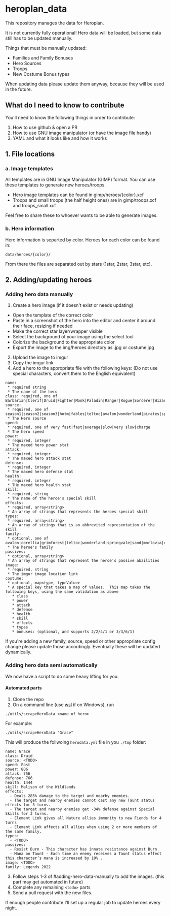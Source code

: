 # heroplan_data

This repository manages the data for Heroplan.

It is not currently fully operational!  Hero data will be loaded, but some data still has to be updated manually.

Things that must be manually updated:

* Families and Family Bonuses
* Hero Sources
* Troops
* New Costume Bonus types

When updating data please update them anyway, because they will be used in the future.

## What do I need to know to contribute

You'll need to know the following things in order to contribute:

1. How to use github & open a PR
2. How to use GNU image manipulator (or have the image file handy)
3. YAML and what it looks like and how it works


## 1. File locations

### a. Image templates

All templates are in GNU Image Manipulator (GIMP) format. You can use these templates to generate new heroes/troops.

* Hero image templates can be found in gimp/heroes/{color}.xcf
* Troops and small troops (the half height ones) are in gimp/troops.xcf and troops_small.xcf

Feel free to share these to whoever wants to be able to generate images.

### b. Hero information

Hero information is separted by color.  Heroes for each color can be found in:

``data/heroes/{color}/``

From there the files are separated out by stars (1star, 2star, 3star, etc).

## 2. Adding/updating heroes

### Adding hero data manually

1. Create a hero image (if it doesn't exist or needs updating)
* Open the template of the correct color
* Paste in a screenshot of the hero into the editor and center it around their face, resizing if needed 
* Make the correct star layer/wrapper visible
* Select the background of your image using the select tool
* Colorize the background to the appropriate color
* Export the image to the img/heroes directory as <heroname>.jpg or <heroname>costume.jpg
2. Upload the image to imgur
3. Copy the imgur link
4. Add a hero to the appropriate file with the following keys:
   (Do not use special characters, convert them to the English equivalent)

```
name:
 * required string
 * The name of the hero
class: required, one of Barbarian|Clerif|Druid|Fighter|Monk|Paladin|Ranger|Rogue|Sorcerer|Wizard
source:
 * required, one of season1|season2|season3|hotm|fables|teltoc|avalon|wonderland|pirates|springvale|sand|morlovia|christmas|secret|ninja|villains
 * The Hero source
speed:
 * required, one of very fast|fast|average|slow|very slow|charge
 * The hero speed
power:
 * required, integer
 * The maxed hero power stat
attack:
 * required, integer
 * The maxed hero attack stat
defense:
 * required, integer
 * The maxed hero defense stat
health:
 * required, integer
 * THe maxed hero health stat
skill:
 * required, string
 * The name of the heroe's special skill
effects:
 * required, array<string>
 * An array of strings that represents the heroes special skill
types:
 * required, array<string>
 * An array of strings that is an abbrevited representation of the skill
family:
 * optional, one of avalon|corellia|grimforest|teltoc|wonderland|springvale|sand|morlovia|christmas|ninja|lagoon|sakura|atlantis|alfheim|asgard|helheim|jotunheim|midgard|muspelheim|niflheim|svartalfhein|vanaheim|villains
 * The heroe's family
passives:
 * optional, array<string>
 * An array of strings that represent the heroe's passive abailities
image:
 * required, string
 * The imgur image location link
costume:
 * optional, map<type, typeValue>
 * A special key that takes a map of values.  This map takes the following keys, using the same validation as above
   * class
   * power
   * attack
   * defense
   * health
   * skill
   * effects
   * types
   * bonuses: (optional, and supports 2/2/4/1 or 3/3/6/1)
```

If you're adding a new family, source, speed or other appropriate config change please update those accordingly.  Eventually these will be updated dynamically.

### Adding hero data semi automatically

We now have a script to do some heavy lifting for you. 

#### Automated parts
  1. Clone the repo
  2. On a command line (use [wsl](https://learn.microsoft.com/en-us/windows/wsl/install) if on Windows), run
 ```
 ./utils/scrapeHeroData <name of hero>
 ```

 For example:

 ```
 ./utils/scrapeHeroData "Grace"
 ```
This will produce the follwoing `herodata.yml` file in you `./tmp` folder:

```
name: Grace
class: Druid
source: <TODO>
speed: Fast
power: 806
attack: 756
defense: 766
health: 1444
skill: Malison of the Wildlands
effects:
  - Deals 285% damage to the target and nearby enemies.
  - The target and nearby enemies cannot cast any new Taunt status effects for 3 turns.
  - The target and nearby enemies get -34% defense against Special Skills for 3 turns.
  - Element Link gives all Nature allies immunity to new Fiends for 4 turns
  - Element Link affects all allies when using 2 or more members of the same family.
types:
  - <TODO>
passives:
  - Resist Burn - This character has innate resistance against Burn.
  - Mana on Taunt - Each time an enemy receives a Taunt status effect this character’s mana is increased by 10% .
image: <TODO>
family: Legends 2022
```
  3. Follow steps 1-3 of #adding-hero-data-manually to add the images. (this part may get automated in future)
  4. Complete any remaining `<todo>` parts
  5. Send a pull request with the new files.

If enough people contribute I'll set up a regular job to update heroes every night.

